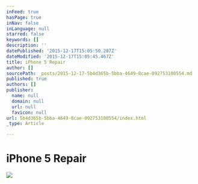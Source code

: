 ```yaml
---
inFeed: true
hasPage: true
inNav: false
inLanguage: null
starred: false
keywords: []
description: ''
datePublished: '2015-12-17T15:05:50.287Z'
dateModified: '2015-12-17T15:05:45.467Z'
title: iPhone 5 Repair
author: []
sourcePath: _posts/2015-12-17-5b4d365b-5bba-4649-8cae-092753100554.md
published: true
authors: []
publisher:
  name: null
  domain: null
  url: null
  favicon: null
url: 5b4d365b-5bba-4649-8cae-092753100554/index.html
_type: Article

---
```

# **iPhone 5 Repair**
![](https://the-grid-user-content.s3-us-west-2.amazonaws.com/1b62db4a-059c-4880-a817-ae34bf2294a5.jpg)